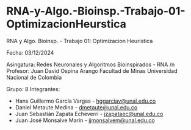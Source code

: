 # RNA-y-Algo.-Bioinsp.-Trabajo-01-OptimizacionHeurstica
RNA y Algo. Bioinsp. - Trabajo 01: Optimizacion Heuristica

Fecha: 03/12/2024

Asingatura: Redes Neuronales y Algoritmos Bioinspirados - RNA /n
Profesor: Juan David Ospina Arango
Facultad de Minas
Universidad Nacional de Colombia

Grupo: 8
Integrantes:
- Hans Guillermo García Vargas - hggarciav@unal.edu.co
- Daniel Metaute Medina - dmetaute@unal.edu.co
- Juan Sebastián Zapata Echeverri - jzapataec@unal.edu.co
- Juan José Monsalve Marín - jjmonsalvem@unal.edu.co

